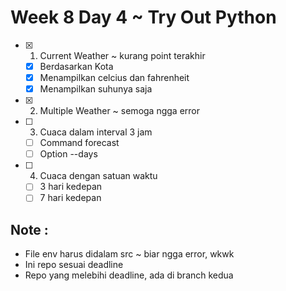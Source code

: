 # Week 8 Day 4 ~ Try Out Python
- [x] 1. Current Weather ~ kurang point terakhir
    - [x] Berdasarkan Kota
    - [x] Menampilkan celcius dan fahrenheit
    - [x] Menampilkan suhunya saja
- [x] 2. Multiple Weather ~ semoga ngga error
- [ ] 3. Cuaca dalam interval 3 jam
    - [ ] Command forecast
    - [ ] Option --days
- [ ] 4. Cuaca dengan satuan waktu
    - [ ] 3 hari kedepan
    - [ ] 7 hari kedepan

## Note :
- File env harus didalam src ~ biar ngga error, wkwk
- Ini repo sesuai deadline
- Repo yang melebihi deadline, ada di branch kedua